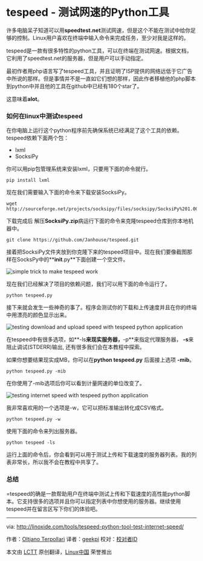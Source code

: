 tespeed - 测试网速的Python工具
================================================================================
许多电脑呆子知道可以用**speedtest.net**测试网速，但是这个不能在测试中给你足够的控制。Linux用户喜欢在终端中输入命令来完成任务，至少对我是这样的。

tespeed是一款有很多特性的python工具，可以在终端在测试网速。根据文档，它利用了speedtest.net的服务器，但是用户可以手动指定。

最初作者用php语言写了tespeed工具，并且证明了ISP提供的网络远低于它广告中所说的那样。但是事情并不是一直如它们想的那样，因此作者移植他的php脚本到python中并且他的工具在github中已经有180个star了。

这意味着**alot**。

### 如何在linux中测试tespeed ###

在你电脑上运行这个python程序前先确保系统已经满足了这个工具的依赖。tespeed依赖下面两个包：

- lxml
- SocksiPy

你可以用pip包管理系统来安装lxml，只要用下面的命令就行。

    pip install lxml

现在我们需要输入下面的命令来下载安装SocksiPy。

    wget http://sourceforge.net/projects/socksipy/files/socksipy/SocksiPy%201.00/SocksiPy.zip/

下载完成后 解压**SocksiPy.zip**病运行下面的命令来克隆tespeed仓库到你本地机器中。

    git clone https://github.com/Janhouse/tespeed.git

接着把SocksiPy文件夹放到你克隆下来的tespeed项目中。现在我们要像截图那样在SocksPy中的**__init__.py**下面创建一个空文件。

![simple trick to make tespeed work](http://blog.linoxide.com/wp-content/uploads/2015/01/tespeed1.png)

现在我们已经解决了项目的依赖问题，我们可以用下面的命令运行了。

    python tespeed.py

接下来就会发生一些神奇的事了。程序会测试你的下载和上传速度并且在你的终端中用漂亮的颜色显示出来。

![testing download and upload speed with tespeed python application](http://blog.linoxide.com/wp-content/uploads/2015/01/tespeed2.png)

在tespeed中有很多选项，如**-ls**来现实服务器，**-p**来指定代理服务器， **-s**来阻止调试(STDERR)输出, 还有很多我们会在本教程中探索。

如果你想要结果现实成MB，你可以在**python tespeed.py** 后面接上选项 **-mib**。

    python tespeed.py -mib

在你使用了-mib选项后你可以看到计量网速的单位改变了。

![testing internet speed with tespeed python application](http://blog.linoxide.com/wp-content/uploads/2015/01/tespeed3.png)

我非常喜欢用的一个选项是-w，它可以把标准输出转化成CSV格式。

    python tespeed.py -w

使用下面的命令来列出服务器。

    python tespeed -ls

运行上面的命令后，你会看到可以用于测试上传和下载速度的服务器列表。我的列表非常长，所以我不会在教程中共享了。

### 总结 ###

=tespeed的确是一款帮助用户在终端中测试上传和下载速度的高性能python脚本。它支持很多的选项并且你可以指定列表中你想使用的服务器。继续使用tespeed并在留言区写下你们的体验吧。

--------------------------------------------------------------------------------

via: http://linoxide.com/tools/tespeed-python-tool-test-internet-speed/

作者：[Oltjano Terpollari][a]
译者：[geekpi](https://github.com/geekpi)
校对：[校对者ID](https://github.com/校对者ID)

本文由 [LCTT](https://github.com/LCTT/TranslateProject) 原创翻译，[Linux中国](http://linux.cn/) 荣誉推出

[a]:http://linoxide.com/author/oltjano/